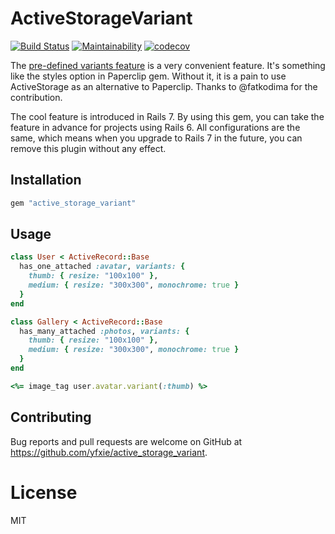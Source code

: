 # ActiveStorageVariant

[![Build Status](https://app.travis-ci.com/yfxie/active_storage_variantt.svg?branch=main)](https://app.travis-ci.com/yfxie/active_storage_variantt)
[![Maintainability](https://api.codeclimate.com/v1/badges/c5fc76fb8a53a1b14901/maintainability)](https://codeclimate.com/github/yfxie/active_storage_variantt/maintainability)
[![codecov](https://codecov.io/gh/yfxie/active_storage_variantt/branch/main/graph/badge.svg?token=GJ3JTFRLBI)](https://codecov.io/gh/yfxie/active_storage_variantt)

The [pre-defined variants feature](https://github.com/rails/rails/pull/39135) is a very convenient feature.
It's something like the styles option in Paperclip gem. Without it, it is a pain to use ActiveStorage as an alternative to Paperclip.  Thanks to @fatkodima for the contribution.

The cool feature is introduced in Rails 7.
By using this gem, you can take the feature in advance for projects using Rails 6. All configurations are the same, which means when you upgrade to Rails 7 in the future, you can remove this plugin without any effect.

## Installation

```ruby
gem "active_storage_variant"
```

## Usage


```ruby
class User < ActiveRecord::Base
  has_one_attached :avatar, variants: {
    thumb: { resize: "100x100" },
    medium: { resize: "300x300", monochrome: true }
  }
end

class Gallery < ActiveRecord::Base
  has_many_attached :photos, variants: {
    thumb: { resize: "100x100" },
    medium: { resize: "300x300", monochrome: true }
  }
end

<%= image_tag user.avatar.variant(:thumb) %>
```

## Contributing

Bug reports and pull requests are welcome on GitHub at https://github.com/yfxie/active_storage_variant.

# License

MIT